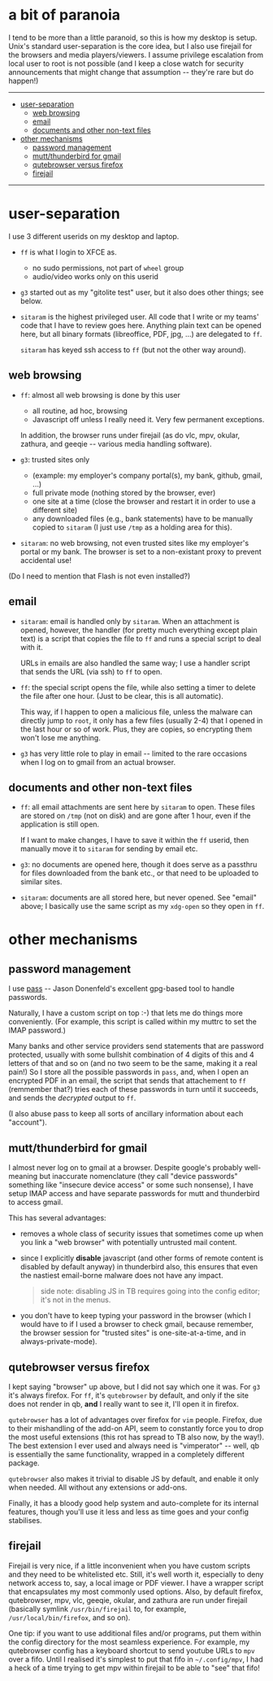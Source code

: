 # a bit of paranoia

I tend to be more than a little paranoid, so this is how my desktop is setup.
Unix's standard user-separation is the core idea, but I also use firejail for
the browsers and media players/viewers.  I assume privilege escalation from
local user to root is not possible (and I keep a close watch for security
announcements that might change that assumption -- they're rare but do
happen!)

----

<!--ts-->
   * [user-separation](#user-separation)
      * [web browsing](#web-browsing)
      * [email](#email)
      * [documents and other non-text files](#documents-and-other-non-text-files)
   * [other mechanisms](#other-mechanisms)
      * [password management](#password-management)
      * [mutt/thunderbird for gmail](#muttthunderbird-for-gmail)
      * [qutebrowser versus firefox](#qutebrowser-versus-firefox)
      * [firejail](#firejail)

<!-- Added by: sitaram, at: Mon 07 Oct 2019 06:52:43 PM IST -->

<!--te-->

----

# user-separation

I use 3 different userids on my desktop and laptop.

*   `ff` is what I login to XFCE as.
    *   no sudo permissions, not part of `wheel` group
    *   audio/video works only on this userid

*   `g3` started out as my "gitolite test" user, but it also does other
    things; see below.

*   `sitaram` is the highest privileged user.  All code that I write or my
    teams' code that I have to review goes here.  Anything plain text can be
    opened here, but all binary formats (libreoffice, PDF, jpg, ...) are
    delegated to `ff`.

    `sitaram` has keyed ssh access to `ff` (but not the other way around).

## web browsing

*   `ff`: almost all web browsing is done by this user
    *   all routine, ad hoc, browsing
    *   Javascript off unless I really need it.  Very few permanent
        exceptions.

    In addition, the browser runs under firejail (as do vlc, mpv, okular,
    zathura, and geeqie -- various media handling software).

*   `g3`: trusted sites only
    *   (example: my employer's company portal(s), my bank, github, gmail,
        ...)
    *   full private mode (nothing stored by the browser, ever)
    *   one site at a time (close the browser and restart it in order to use a
        different site)
    *   any downloaded files (e.g., bank statements) have to be manually
        copied to `sitaram` (I just use `/tmp` as a holding area for this).

*   `sitaram`: no web browsing, not even trusted sites like my employer's
    portal or my bank.  The browser is set to a non-existant proxy to prevent
    accidental use!

(Do I need to mention that Flash is not even installed?)

## email

*   `sitaram`: email is handled only by `sitaram`.  When an attachment is
    opened, however, the handler (for pretty much everything except plain
    text) is a script that copies the file to `ff` and runs a special script
    to deal with it.

    URLs in emails are also handled the same way; I use a handler script that
    sends the URL (via ssh) to `ff` to open.

*   `ff`: the special script opens the file, while also setting a timer to
    delete the file after one hour.  (Just to be clear, this is all
    automatic).

    This way, if I happen to open a malicious file, unless the malware can
    directly jump to `root`, it only has a few files (usually 2-4) that I
    opened in the last hour or so of work.  Plus, they are copies, so
    encrypting them won't lose me anything.

*   `g3` has very little role to play in email -- limited to the rare
    occasions when I log on to gmail from an actual browser.

## documents and other non-text files

*   `ff`: all email attachments are sent here by `sitaram` to open.  These
    files are stored on `/tmp` (not on disk) and are gone after 1 hour, even
    if the application is still open.

    If I want to make changes, I have to save it within the `ff` userid, then
    manually move it to `sitaram` for sending by email etc.

*   `g3`: no documents are opened here, though it does serve as a passthru for
    files downloaded from the bank etc., or that need to be uploaded to
    similar sites.

*   `sitaram`: documents are all stored here, but never opened.  See "email"
    above; I basically use the same script as my `xdg-open` so they open in
    `ff`.

# other mechanisms

## password management

I use [pass](https://www.passwordstore.org/) -- Jason Donenfeld's excellent
gpg-based tool to handle passwords.

Naturally, I have a custom script on top :-) that lets me do things more
conveniently.  (For example, this script is called within my muttrc to set the
IMAP password.)

Many banks and other service providers send statements that are password
protected, usually with some bullshit combination of 4 digits of this and 4
letters of that and so on (and no two seem to be the same, making it a real
pain!)  So I store all the possible passwords in `pass`, and, when I open an
encrypted PDF in an email, the script that sends that attachement to `ff`
(remmember that?) tries each of these passwords in turn until it succeeds, and
sends the *decrypted* output to `ff`.

(I also abuse pass to keep all sorts of ancillary information about each
"account").

## mutt/thunderbird for gmail

I almost never log on to gmail at a browser.  Despite google's probably
well-meaning but inaccurate nomenclature (they call "device passwords"
something like "insecure device access" or some such nonsense), I have setup
IMAP access and have separate passwords for mutt and thunderbird to access
gmail.

This has several advantages:

-   removes a whole class of security issues that sometimes come up when you
    link a "web browser" with potentially untrusted mail content.

-   since I explicitly **disable** javascript (and other forms of remote
    content is disabled by default anyway) in thunderbird also, this ensures
    that even the nastiest email-borne malware does not have any impact.

    >   side note: disabling JS in TB requires going into the config editor;
    >   it's not in the menus.

-   you don't have to keep typing your password in the browser (which I would
    have to if I used a browser to check gmail, because remember, the browser
    session for "trusted sites" is one-site-at-a-time, and in
    always-private-mode).

## qutebrowser versus firefox

I kept saying "browser" up above, but I did not say which one it was.  For
`g3` it's always firefox.  For `ff`, it's `qutebrowser` by default, and only
if the site does not render in qb, **and** I really want to see it, I'll open
it in firefox.

`qutebrowser` has a lot of advantages over firefox for `vim` people.  Firefox,
due to their mishandling of the add-on API, seem to constantly force you to
drop the most useful extensions (this rot has spread to TB also now, by the
way!).  The best extension I ever used and always need is "vimperator" --
well, qb is essentially the same functionality, wrapped in a completely
different package.

`qutebrowser` also makes it trivial to disable JS by default, and enable it
only when needed.  All without any extensions or add-ons.

Finally, it has a bloody good help system and auto-complete for its internal
features, though you'll use it less and less as time goes and your config
stabilises.

## firejail

Firejail is very nice, if a little inconvenient when you have custom scripts
and they need to be whitelisted etc.  Still, it's well worth it, especially to
deny network access to, say, a local image or PDF viewer.  I have a wrapper
script that encapsulates my most commonly used options.  Also, by default
firefox, qutebrowser, mpv, vlc, geeqie, okular, and zathura are run under
firejail (basically symlink `/usr/bin/firejail` to, for example,
`/usr/local/bin/firefox`, and so on).

One tip: if you want to use additional files and/or programs, put them within
the config directory for the most seamless experience.  For example, my
qutebrowser config has a keyboard shortcut to send youtube URLs to `mpv` over
a fifo.  Until I realised it's simplest to put that fifo in `~/.config/mpv`, I
had a heck of a time trying to get mpv within firejail to be able to "see"
that fifo!
